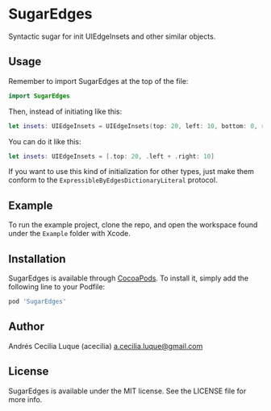 # SugarEdges
Syntactic sugar for init UIEdgeInsets and other similar objects.

## Usage
Remember to import SugarEdges at the top of the file:

```swift
import SugarEdges
```

Then, instead of initiating like this:

```swift
let insets: UIEdgeInsets = UIEdgeInsets(top: 20, left: 10, bottom: 0, right: 10)
```

You can do it like this:

```swift
let insets: UIEdgeInsets = [.top: 20, .left + .right: 10]
```

If you want to use this kind of initialization for other types, just make them conform to the ```ExpressibleByEdgesDictionaryLiteral``` protocol.

## Example

To run the example project, clone the repo, and open the workspace found under the ```Example``` folder with Xcode.

## Installation

SugarEdges is available through [CocoaPods](http://cocoapods.org). To install
it, simply add the following line to your Podfile:

```ruby
pod 'SugarEdges'
```

## Author

Andrés Cecilia Luque (acecilia) <a.cecilia.luque@gmail.com>

## License

SugarEdges is available under the MIT license. See the LICENSE file for more info.
